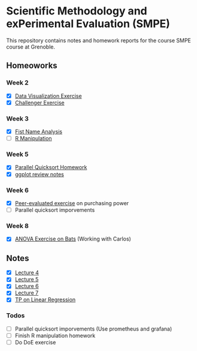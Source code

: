 # Scientific Methodology and exPerimental Evaluation (SMPE)

This repository contains notes and homework reports for the course SMPE course at Grenoble. 

## Homeoworks

### Week 2

- [x] [Data Visualization Exercise](homeworks/week2/Data-Visualization.pdf)
- [x] [Challenger Exercise](homeworks/week2/Challenger.ipynb)

### Week 3

- [x] [Fist Name Analysis](homeworks/week3/French%20given%20names%20per%20year%20per%20department.pdf)
- [ ] [R Manipulation](homeworks/week3/R%20manipulation.ipynb)

### Week 5

- [x] [Parallel Quicksort Homework](https://github.com/gabridego/M2R-ParallelQuicksort/blob/master/ParallelQuickSortReport.pdf)
- [x] [ggplot review notes](notes/ggplot_tutorials/ggplot_tutorial.ipynb)

### Week 6

- [x] [Peer-evaluated exercise](homeworks/week6/PurchasingPower.pdf) on purchasing power
- [ ] Parallel quicksort imporvements

### Week 8

- [x] [ANOVA Exercise on Bats](https://github.com/CarlosVargasF/SMPE_MOSIG/blob/main/ANOVA_exercise/bats_analysis.pdf) (Working with Carlos)

## Notes

- [x] [Lecture 4](notes/Lecture_4_notes.md)
- [x] [Lecture 5](notes/Lecture_5_notes.md)
- [x] [Lecture 6](notes/Lecture_6_notes.md)
- [x] [Lecture 7](notes/Lecture_7_annotated_notes.pdf)
- [x] [TP on Linear Regression](notes/LinearRegression.pdf)

### Todos

- [ ] Parallel quicksort imporvements (Use prometheus and grafana)
- [ ] Finish R manipulation homework
- [ ] Do DoE exercise
